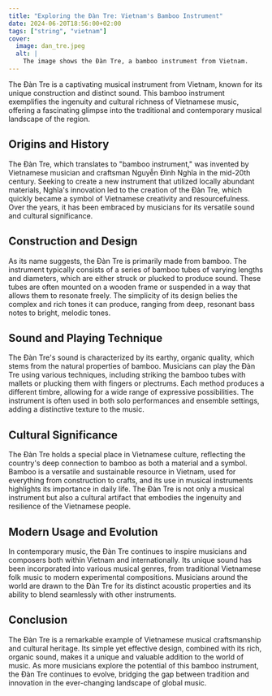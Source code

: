 ```yaml
---
title: "Exploring the Ðàn Tre: Vietnam's Bamboo Instrument"
date: 2024-06-20T18:56:00+02:00
tags: ["string", "vietnam"]
cover:
  image: dan_tre.jpeg
  alt: |
    The image shows the Ðàn Tre, a bamboo instrument from Vietnam.
---
```


The Ðàn Tre is a captivating musical instrument from Vietnam, known for its unique construction and distinct sound. This bamboo instrument exemplifies the ingenuity and cultural richness of Vietnamese music, offering a fascinating glimpse into the traditional and contemporary musical landscape of the region.

## Origins and History

The Ðàn Tre, which translates to "bamboo instrument," was invented by Vietnamese musician and craftsman Nguyễn Đình Nghĩa in the mid-20th century. Seeking to create a new instrument that utilized locally abundant materials, Nghĩa's innovation led to the creation of the Ðàn Tre, which quickly became a symbol of Vietnamese creativity and resourcefulness. Over the years, it has been embraced by musicians for its versatile sound and cultural significance.

## Construction and Design

As its name suggests, the Ðàn Tre is primarily made from bamboo. The instrument typically consists of a series of bamboo tubes of varying lengths and diameters, which are either struck or plucked to produce sound. These tubes are often mounted on a wooden frame or suspended in a way that allows them to resonate freely. The simplicity of its design belies the complex and rich tones it can produce, ranging from deep, resonant bass notes to bright, melodic tones.

## Sound and Playing Technique

The Ðàn Tre's sound is characterized by its earthy, organic quality, which stems from the natural properties of bamboo. Musicians can play the Ðàn Tre using various techniques, including striking the bamboo tubes with mallets or plucking them with fingers or plectrums. Each method produces a different timbre, allowing for a wide range of expressive possibilities. The instrument is often used in both solo performances and ensemble settings, adding a distinctive texture to the music.

## Cultural Significance

The Ðàn Tre holds a special place in Vietnamese culture, reflecting the country's deep connection to bamboo as both a material and a symbol. Bamboo is a versatile and sustainable resource in Vietnam, used for everything from construction to crafts, and its use in musical instruments highlights its importance in daily life. The Ðàn Tre is not only a musical instrument but also a cultural artifact that embodies the ingenuity and resilience of the Vietnamese people.

## Modern Usage and Evolution

In contemporary music, the Ðàn Tre continues to inspire musicians and composers both within Vietnam and internationally. Its unique sound has been incorporated into various musical genres, from traditional Vietnamese folk music to modern experimental compositions. Musicians around the world are drawn to the Ðàn Tre for its distinct acoustic properties and its ability to blend seamlessly with other instruments.

## Conclusion

The Ðàn Tre is a remarkable example of Vietnamese musical craftsmanship and cultural heritage. Its simple yet effective design, combined with its rich, organic sound, makes it a unique and valuable addition to the world of music. As more musicians explore the potential of this bamboo instrument, the Ðàn Tre continues to evolve, bridging the gap between tradition and innovation in the ever-changing landscape of global music.
